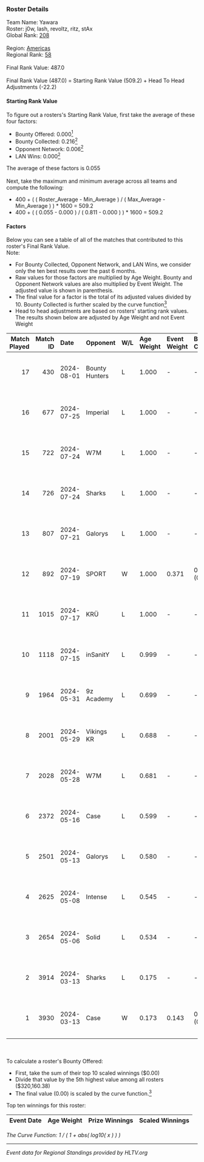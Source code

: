 ### Roster Details<br />
Team Name: Yawara<br />
Roster: j0w, lash, revoltz, ritz, stAx<br />
Global Rank: [208](../../standings_global_2024_08_14.md)<br />
<br />
Region: [Americas]( ../../standings_americas_2024_08_14.md)<br />
Regional Rank: [58]( ../../standings_americas_2024_08_14.md)<br />
<br />
Final Rank Value:  487.0<br />
<br />
Final Rank Value (487.0) = Starting Rank Value (509.2) + Head To Head Adjustments (-22.2)<br />

#### Starting Rank Value<br />
To figure out a rosters's Starting Rank Value, first take the average of these four factors:<br />
- Bounty Offered: 0.000[<sup>1</sup>](#table2)
- Bounty Collected: 0.216[<sup>2</sup>](#table1)
- Opponent Network: 0.006[<sup>2</sup>](#table1)
- LAN Wins: 0.000[<sup>2</sup>](#table1)

The average of these factors is 0.055<br />
<br />
Next, take the maximum and minimum average across all teams and compute the following:<br />
- 400 + ( ( Roster_Average - Min_Average ) / ( Max_Average - Min_Average ) ) * 1600 = 509.2
- 400 + ( ( 0.055 - 0.000 ) / ( 0.811 - 0.000 ) ) * 1600 = 509.2


#### Factors<br />
Below you can see a table of all of the matches that contributed to this roster's Final Rank Value.<br />
Note:<br />

- For Bounty Collected, Opponent Network, and LAN Wins, we consider only the ten best results over the past 6 months.
- Raw values for those factors are multiplied by Age Weight. Bounty and Opponent Network values are also multiplied by Event Weight. The adjusted value is shown in parenthesis.
- The final value for a factor is the total of its adjusted values divided by 10. Bounty Collected is further scaled by the curve function[<sup>3</sup>](#curveFunction)
- Head to head adjustments are based on rosters' starting rank values. The results shown below are adjusted by Age Weight and not Event Weight
<span id="table1"></span><br />


| Match Played | Match ID | Date       | Opponent       | W/L | Age Weight | Event Weight | Bounty Collected | Opponent Network | LAN Wins  | H2H Adj. | Roster                          |
| -: | -: | :- | :- | :- | :- | :- | :- | :- | :- | -: | :- |
|           17 |      430 | 2024-08-01 | Bounty Hunters | L   | 1.000      | -            | -                | -                | -         |    -2.73 | j0w, lash, revoltz, ritz, stAx  |
|           16 |      677 | 2024-07-25 | Imperial       | L   | 1.000      | -            | -                | -                | -         |    -0.82 | j0w, lash, revoltz, ritz, stAx  |
|           15 |      722 | 2024-07-24 | W7M            | L   | 1.000      | -            | -                | -                | -         |    -5.10 | j0w, lash, revoltz, ritz, stAx  |
|           14 |      726 | 2024-07-24 | Sharks         | L   | 1.000      | -            | -                | -                | -         |    -2.23 | j0w, lash, revoltz, ritz, stAx  |
|           13 |      807 | 2024-07-21 | Galorys        | L   | 1.000      | -            | -                | -                | -         |    -5.39 | j0w, lash, revoltz, ritz, stAx  |
|           12 |      892 | 2024-07-19 | SPORT          | W   | 1.000      | 0.371        | 0.004 (0.002)    | 0.107 (0.040)    | 0 (0.000) |    22.88 | j0w, lash, revoltz, ritz, stAx  |
|           11 |     1015 | 2024-07-17 | KRÜ            | L   | 1.000      | -            | -                | -                | -         |    -3.46 | j0w, lash, revoltz, ritz, stAx  |
|           10 |     1118 | 2024-07-15 | inSanitY       | L   | 0.999      | -            | -                | -                | -         |    -1.53 | j0w, lash, revoltz, ritz, stAx  |
|            9 |     1964 | 2024-05-31 | 9z Academy     | L   | 0.699      | -            | -                | -                | -         |   -10.51 | j0w, lash, ritz, stAx, Straafer |
|            8 |     2001 | 2024-05-29 | Vikings KR     | L   | 0.688      | -            | -                | -                | -         |    -3.55 | j0w, lash, perez, ritz, stAx    |
|            7 |     2028 | 2024-05-28 | W7M            | L   | 0.681      | -            | -                | -                | -         |    -4.07 | j0w, lash, perez, ritz, stAx    |
|            6 |     2372 | 2024-05-16 | Case           | L   | 0.599      | -            | -                | -                | -         |    -1.98 | j0w, lash, perez, ritz, stAx    |
|            5 |     2501 | 2024-05-13 | Galorys        | L   | 0.580      | -            | -                | -                | -         |    -2.03 | j0w, lash, perez, ritz, stAx    |
|            4 |     2625 | 2024-05-08 | Intense        | L   | 0.545      | -            | -                | -                | -         |    -3.91 | j0w, lash, perez, ritz, stAx    |
|            3 |     2654 | 2024-05-06 | Solid          | L   | 0.534      | -            | -                | -                | -         |    -2.28 | j0w, lash, perez, ritz, stAx    |
|            2 |     3914 | 2024-03-13 | Sharks         | L   | 0.175      | -            | -                | -                | -         |    -0.45 | j0w, lash, leleo, perez, stAx   |
|            1 |     3930 | 2024-03-13 | Case           | W   | 0.173      | 0.143        | 0.030 (0.001)    | 0.768 (0.019)    | 0 (0.000) |     4.93 | j0w, lash, leleo, perez, stAx   |

<br />
<span id="table2"></span><br />
To calculate a roster's Bounty Offered:<br />

- First, take the sum of their top 10 scaled winnings ($0.00)
- Divide that value by the 5th highest value among all rosters ($320,160.38)
- The final value (0.00) is scaled by the curve function.[<sup>3</sup>](#curveFunction)

Top ten winnings for this roster:<br />

| Event Date | Age Weight | Prize Winnings | Scaled Winnings |
| :- | -: | :- | :- |


<span id="curveFunction"></span>_The Curve Function: 1 / ( 1 + abs( log10( x ) ) )_<br />

---
_Event data for Regional Standings provided by HLTV.org_<br />
